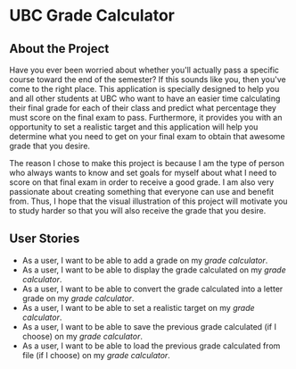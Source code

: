 # UBC Grade Calculator

## About the Project 
Have you ever been worried about whether you'll actually pass a specific course toward the end of the semester? 
If this sounds like you, then you've come to the right place. This application is specially designed to help you and 
all other students at UBC who want to have an easier time calculating their final grade for each of their class and 
predict what percentage they must score on the final exam to pass. Furthermore, it provides you with an opportunity 
to set a realistic target and this application will help you determine what you need to get on your final exam to 
obtain that awesome grade that you desire.

The reason I chose to make this project is because I am the type of person who always wants to know and set goals 
for myself about what I need to score on that final exam in order to receive a good grade. I am also very passionate 
about creating something that everyone can use and benefit from. 
Thus, I hope that the visual illustration of this project will motivate you to study harder so that you will also 
receive the grade that you desire.

## User Stories 
- As a user, I want to be able to add a grade on my *grade calculator*.
- As a user, I want to be able to display the grade calculated on my *grade calculator*.
- As a user, I want to be able to convert the grade calculated into a letter grade on my *grade calculator*. 
- As a user, I want to be able to set a realistic target on my *grade calculator*.
- As a user, I want to be able to save the previous grade calculated (if I choose) on my *grade calculator*.
- As a user, I want to be able to load the previous grade calculated from file (if I choose) on my *grade calculator*.
